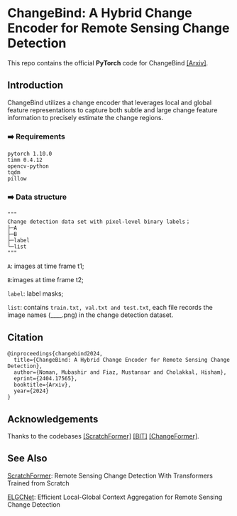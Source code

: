 
# ChangeBind: A Hybrid Change Encoder for Remote Sensing Change Detection

This repo contains the official **PyTorch** code for ChangeBind [[Arxiv]](https://arxiv.org/abs/2404.17565).

## Introduction
ChangeBind utilizes a change encoder that leverages local and global feature representations to capture both subtle and large change feature information to precisely estimate the change regions.

### :arrow_right: Requirements
```
pytorch 1.10.0
timm 0.4.12
opencv-python
tqdm
pillow
```

### :arrow_right: Data structure

```
"""
Change detection data set with pixel-level binary labels；
├─A
├─B
├─label
└─list
"""
```

`A`: images at time frame t1;

`B`:images at time frame t2;

`label`: label masks;

`list`: contains `train.txt, val.txt and test.txt`, each file records the image names (____.png) in the change detection dataset.


## Citation
```
@inproceedings{changebind2024,
  title={ChangeBind: A Hybrid Change Encoder for Remote Sensing Change Detection},
  author={Noman, Mubashir and Fiaz, Mustansar and Cholakkal, Hisham},
  eprint={2404.17565},
  booktitle={Arxiv},
  year={2024}
}
```

## Acknowledgements
Thanks to the codebases [[ScratchFormer]](https://github.com/mustansarfiaz/ScratchFormer) [[BIT]](https://github.com/justchenhao/BIT_CD) [[ChangeFormer]](https://github.com/wgcban/ChangeFormer). 

## See Also
[ScratchFormer](https://github.com/mustansarfiaz/ScratchFormer): Remote Sensing Change Detection With Transformers Trained from Scratch

[ELGCNet](https://github.com/techmn/elgcnet): Efficient Local-Global Context Aggregation for Remote Sensing Change Detection
